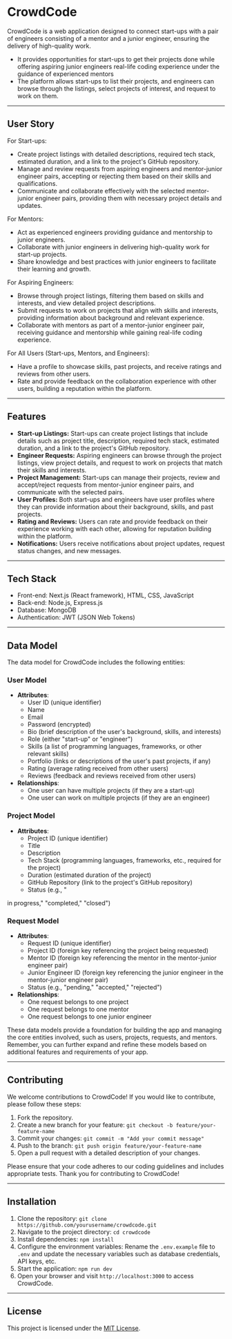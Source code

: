 # CrowdCode

CrowdCode is a web application designed to connect start-ups with a pair of engineers consisting of a mentor and a junior engineer, ensuring the delivery of high-quality work.

-   It provides opportunities for start-ups to get their projects done while offering aspiring junior engineers real-life coding experience under the guidance of experienced mentors
-   The platform allows start-ups to list their projects, and engineers can browse through the listings, select projects of interest, and request to work on them.

---

## User Story

For Start-ups:

-   Create project listings with detailed descriptions, required tech stack, estimated duration, and a link to the project's GitHub repository.
-   Manage and review requests from aspiring engineers and mentor-junior engineer pairs, accepting or rejecting them based on their skills and qualifications.
-   Communicate and collaborate effectively with the selected mentor-junior engineer pairs, providing them with necessary project details and updates.

For Mentors:

-   Act as experienced engineers providing guidance and mentorship to junior engineers.
-   Collaborate with junior engineers in delivering high-quality work for start-up projects.
-   Share knowledge and best practices with junior engineers to facilitate their learning and growth.

For Aspiring Engineers:

-   Browse through project listings, filtering them based on skills and interests, and view detailed project descriptions.
-   Submit requests to work on projects that align with skills and interests, providing information about background and relevant experience.
-   Collaborate with mentors as part of a mentor-junior engineer pair, receiving guidance and mentorship while gaining real-life coding experience.

For All Users (Start-ups, Mentors, and Engineers):

-   Have a profile to showcase skills, past projects, and receive ratings and reviews from other users.
-   Rate and provide feedback on the collaboration experience with other users, building a reputation within the platform.

---

## Features

-   **Start-up Listings:** Start-ups can create project listings that include details such as project title, description, required tech stack, estimated duration, and a link to the project's GitHub repository.
-   **Engineer Requests:** Aspiring engineers can browse through the project listings, view project details, and request to work on projects that match their skills and interests.
-   **Project Management:** Start-ups can manage their projects, review and accept/reject requests from mentor-junior engineer pairs, and communicate with the selected pairs.
-   **User Profiles:** Both start-ups and engineers have user profiles where they can provide information about their background, skills, and past projects.
-   **Rating and Reviews:** Users can rate and provide feedback on their experience working with each other, allowing for reputation building within the platform.
-   **Notifications:** Users receive notifications about project updates, request status changes, and new messages.

---

## Tech Stack

-   Front-end: Next.js (React framework), HTML, CSS, JavaScript
-   Back-end: Node.js, Express.js
-   Database: MongoDB
-   Authentication: JWT (JSON Web Tokens)

---

## Data Model

The data model for CrowdCode includes the following entities:

### User Model

-   **Attributes**:
    -   User ID (unique identifier)
    -   Name
    -   Email
    -   Password (encrypted)
    -   Bio (brief description of the user's background, skills, and interests)
    -   Role (either "start-up" or "engineer")
    -   Skills (a list of programming languages, frameworks, or other relevant skills)
    -   Portfolio (links or descriptions of the user's past projects, if any)
    -   Rating (average rating received from other users)
    -   Reviews (feedback and reviews received from other users)
-   **Relationships**:
    -   One user can have multiple projects (if they are a start-up)
    -   One user can work on multiple projects (if they are an engineer)

### Project Model

-   **Attributes**:
    -   Project ID (unique identifier)
    -   Title
    -   Description
    -   Tech Stack (programming languages, frameworks, etc., required for the project)
    -   Duration (estimated duration of the project)
    -   GitHub Repository (link to the project's GitHub repository)
    -   Status (e.g., "

in progress," "completed," "closed")

### Request Model

-   **Attributes**:
    -   Request ID (unique identifier)
    -   Project ID (foreign key referencing the project being requested)
    -   Mentor ID (foreign key referencing the mentor in the mentor-junior engineer pair)
    -   Junior Engineer ID (foreign key referencing the junior engineer in the mentor-junior engineer pair)
    -   Status (e.g., "pending," "accepted," "rejected")
-   **Relationships**:
    -   One request belongs to one project
    -   One request belongs to one mentor
    -   One request belongs to one junior engineer

These data models provide a foundation for building the app and managing the core entities involved, such as users, projects, requests, and mentors. Remember, you can further expand and refine these models based on additional features and requirements of your app.

---

## Contributing

We welcome contributions to CrowdCode! If you would like to contribute, please follow these steps:

1. Fork the repository.
2. Create a new branch for your feature: `git checkout -b feature/your-feature-name`
3. Commit your changes: `git commit -m "Add your commit message"`
4. Push to the branch: `git push origin feature/your-feature-name`
5. Open a pull request with a detailed description of your changes.

Please ensure that your code adheres to our coding guidelines and includes appropriate tests. Thank you for contributing to CrowdCode!

---

## Installation

1. Clone the repository: `git clone https://github.com/yourusername/crowdcode.git`
2. Navigate to the project directory: `cd crowdcode`
3. Install dependencies: `npm install`
4. Configure the environment variables: Rename the `.env.example` file to `.env` and update the necessary variables such as database credentials, API keys, etc.
5. Start the application: `npm run dev`
6. Open your browser and visit `http://localhost:3000` to access CrowdCode.

---

## License

This project is licensed under the [MIT License](LICENSE).
